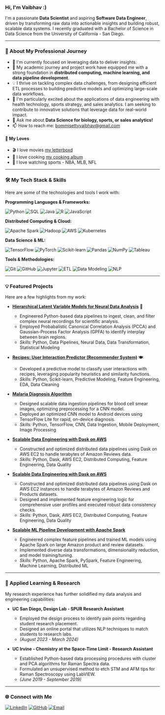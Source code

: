 ### Hi, I'm Vaibhav :)

I'm a passionate **Data Scientist** and aspiring **Software Data Engineer**, driven by transforming raw data into actionable insights and building robust, scalable data systems. I recently graduated with a Bachelor of Science in Data Science from the University of California - San Diego.

---

### 🚀 About My Professional Journey

-   🔭 I'm currently focused on leveraging data to deliver insights.
-   🌱 My academic journey and project work have equipped me with a strong foundation in **distributed computing, machine learning, and data pipeline development**.
-   💡 I thrive on tackling complex data challenges, from designing efficient ETL processes to building predictive models and optimizing large-scale data workflows.
-   🏥 I'm particularly excited about the applications of data engineering with health technology, sports strategy, and sales analytics. I am seeking to contribute to innovative solutions that leverage data for real-world impact.
-   💬 Ask me about **Data Science for biology, sports, or sales analytics!**
-   📫 How to reach me: [bommisettyvaibhav@gmail.com](mailto:bommisettyvaibhav@gmail.com)

#### 🫶 My Loves
-   🎬 I love movies [my letterboxd](https://letterboxd.com/fishv/films/diary/)
-   🍝 I love cooking [my cooking album](https://vsco.co/fish-v/gallery)
-   🏀 I love watching sports - NBA, MLB, NFL

---

### 🛠️ My Tech Stack & Skills

Here are some of the technologies and tools I work with:

**Programming Languages & Frameworks:**

![Python](https://img.shields.io/badge/Python-3776AB?style=for-the-badge&logo=python&logoColor=white)
![SQL](https://img.shields.io/badge/SQL-4479A1?style=for-the-badge&logo=postgresql&logoColor=white)
![Java](https://img.shields.io/badge/Java-007396?style=for-the-badge&logo=java&logoColor=white)
![R](https://img.shields.io/badge/R-276DC3?style=for-the-badge&logo=r&logoColor=white)
![JavaScript](https://img.shields.io/badge/JavaScript-F7DF1E?style=for-the-badge&logo=javascript&logoColor=black)

**Distributed Computing & Cloud:**

![Apache Spark](https://img.shields.io/badge/Apache%20Spark-E25A1C?style=for-the-badge&logo=apachespark&logoColor=white)
![Hadoop](https://img.shields.io/badge/Hadoop-66CCFF?style=for-the-badge&logo=apachehadoop&logoColor=black)
![AWS](https://img.shields.io/badge/AWS-232F3E?style=for-the-badge&logo=amazon-aws&logoColor=white)
![Kubernetes](https://img.shields.io/badge/Kubernetes-326CE5?style=for-the-badge&logo=kubernetes&logoColor=white)

**Data Science & ML:**

![TensorFlow](https://img.shields.io/badge/TensorFlow-FF6F00?style=for-the-badge&logo=tensorflow&logoColor=white)
![PyTorch](https://img.shields.io/badge/PyTorch-EE4C2C?style=for-the-badge&logo=pytorch&logoColor=white)
![Scikit-learn](https://img.shields.io/badge/scikit--learn-F7931E?style=for-the-badge&logo=scikit-learn&logoColor=white)
![Pandas](https://img.shields.io/badge/Pandas-150458?style=for-the-badge&logo=pandas&logoColor=white)
![NumPy](https://img.shields.io/badge/NumPy-013243?style=for-the-badge&logo=numpy&logoColor=white)
![Tableau](https://img.shields.io/badge/Tableau-E97627?style=for-the-badge&logo=tableau&logoColor=white)

**Tools & Methodologies:**

![Git](https://img.shields.io/badge/Git-F05032?style=for-the-badge&logo=git&logoColor=white)
![GitHub](https://img.shields.io/badge/GitHub-100000?style=for-the-badge&logo=github&logoColor=white)
![Jupyter](https://img.shields.io/badge/Jupyter-F37626?style=for-the-badge&logo=jupyter&logoColor=white)
![ETL](https://img.shields.io/badge/ETL-orange?style=for-the-badge)
![Data Modeling](https://img.shields.io/badge/Data_Modeling-blue?style=for-the-badge)
![NLP](https://img.shields.io/badge/NLP-purple?style=for-the-badge)

---

### 💡 Featured Projects

Here are a few highlights from my work:

* **[Hierarchical Latent Variable Models for Neural Data Analysis](https://github.com/vbommisetty/Hierarchical-Latent-Variable-Models-for-Neural-Data-Analysis)** 🧠
    * Engineered Python-based data pipelines to ingest, clean, and filter complex neural recordings for scientific analysis.
    * Employed Probabalistic Canonical Correlation Analysis (PCCA) and Gaussian-Process Factor Analysis (GPFA) to identify interplay between brain regions.
    * *Skills:* Python, Data Pipelines, Neural Data, Data Transformation, Statistical Modeling

* **[Recipes: User Interaction Predictor (Recommender System)](https://github.com/vbommisetty/Recipes)** 🍽️
    * Developed a predictive model to classify user interactions with recipes, leveraging popularity heuristics and similarity functions.
    * *Skills:* Python, Scikit-learn, Predictive Modeling, Feature Engineering, EDA, Data Cleaning
 
* **[Malaria Diagnosis Algorithm](https://github.com/vbommisetty/Malaria-Diagnosis)**
    * Designed scalable data ingestion pipelines for blood cell smear images, optimizing preprocessing for a CNN model.
    * Deployed an optimized CNN model to Android devices using TensorFlow Lite for rapid, on-device diagnosis.
    * *Skills:* Python, TensorFlow, CNN, Data Ingestion, Mobile Deployment, Image Processing

* **[Scalable Data Engineering with Dask on AWS](https://github.com/vbommisetty/DSC102-Dask-Amazon-Reviews)** 
    * Constructed and optimized distributed data pipelines using Dask on AWS EC2 to handle terabytes of Amazon Reviews data.
    * *Skills:* Python, Dask, AWS EC2, Distributed Computing, Feature Engineering, Data Quality

* **[Scalable Data Engineering with Dask on AWS](https://github.com/vbommisetty/DSC102-Dask-Amazon-Reviews)**
    * Constructed and optimized distributed data pipelines using Dask on AWS EC2 instances to handle terabytes of Amazon Reviews and Products datasets.
    * Designed and implemented feature engineering logic for comprehensive user profiles and executed robust data consistency checks.
    * *Skills:* Python, Dask, AWS EC2, Distributed Computing, Feature Engineering, Data Quality

* **[Scalable ML Pipeline Development with Apache Spark](https://github.com/vbommisetty/DSC102-Spark-ML-Features)**
    * Engineered complex feature pipelines and trained ML models using Apache Spark on large Amazon product and review datasets.
    * Implemented diverse data transformations, dimensionality reduction, and model training/tuning.
    * *Skills:* Python, Apache Spark, PySpark, Feature Engineering, Machine Learning, Distributed ML

---

### 🔬 Applied Learning & Research

My research experience has further solidified my data analysis and engineering capabilities:

* **UC San Diego, Design Lab - SPUR Research Assistant**
    * Employed the design process to identify pain points regarding student research placement.
    * Designed an online portal that utilizes NLP techniques to match students to research labs.
    * *(August 2023 - March 2024)*

* **UC Irvine - Chemistry at the Space-Time Limit - Research Assistant**
    * Established Python-based data processing procedures with cluster and PCA algorithms for Raman Spectra data.
    * Formulated an unsupervised method to etch STM and AFM tips for Raman Spectroscopy using LabVIEW.
    * *(June 2019 - September 2019)*

---

### 🌐 Connect with Me

[![LinkedIn](https://img.shields.io/badge/LinkedIn-0077B5?style=for-the-badge&logo=linkedin&logoColor=white)](https://linkedin.com/in/vaibhav-bommisetty)
[![GitHub](https://img.shields.io/badge/GitHub-100000?style=for-the-badge&logo=github&logoColor=white)](https://github.com/vbommisetty)
[![Email](https://img.shields.io/badge/Email-D14836?style=for-the-badge&logo=gmail&logoColor=white)](mailto:bommisettyvaibhav@gmail.com)


